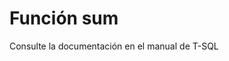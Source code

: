 ﻿---
FunctionName: "sum"
FunctionType: "SQL"
Autogenerated: true
---

# Función  sum

Consulte la documentación en el manual de T-SQL
